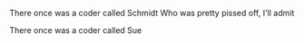 There once was a coder called Schmidt
Who was pretty pissed off, I'll admit

There once was a coder called Sue
